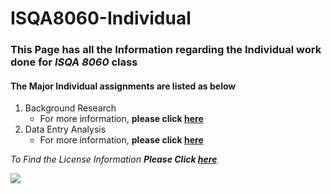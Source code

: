 # ISQA8060-Individual

### This Page has all the Information regarding the Individual work done for _**ISQA 8060**_ class
#### The Major Individual assignments are listed as below

 1. Background Research 
     * For more information, **please click [here](https://github.com/shashankpatibandla/ISQA8060-Individual/tree/master/Background%20Research)** 
 2. Data Entry Analysis  
     * For more information, **please click [here](https://github.com/shashankpatibandla/ISQA8060-Individual/tree/master/Data%20Entry%20Analysis)**

_To Find the License Information **Please Click [here](https://github.com/shashankpatibandla/ISQA8060-Individual/blob/master/LICENSE)**_

![](https://media.giphy.com/media/4FQMuOKR6zQRO/giphy.gif)

